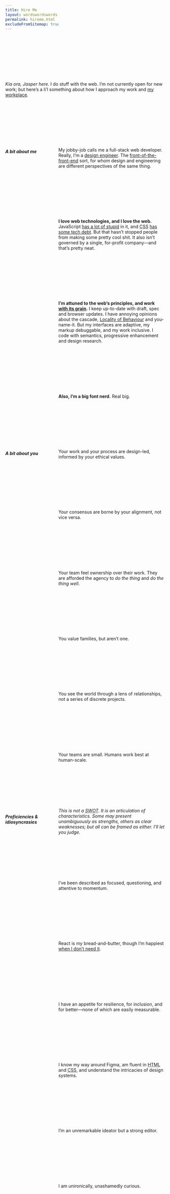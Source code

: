 ```yaml
---
title: Hire Me
layout: wordswordswords.liquid
permalink: hireme.html
excludeFromSitemap: true
---
```


<style>
	@scope {
		& {
			column-gap: var(--s0);
			display: grid;
			grid-template-columns: minmax(0, 1fr) minmax(0, 2fr);
		}
		h1,
		p:first-of-type {
			grid-column: 1 / -1;
		}
		h2,
		h2 + * {
			--flow-space: var(--s11);
		}
		h2 {
			font-family: var(--font-display);
			font-size: inherit;
			font-style: italic;
			font-variation-settings: 'opsz' 16;
			line-height: inherit;
		}
		p {
			grid-column-start: 2;
		}
	}
</style>

_Kia ora, Jasper here._ I do stuff with the web. I’m not currently open for new
work; but here’s a li’l something about how I approach my work and
<a href="https://bes.au" rel="external" target="_blank">my workplace</a>.

## A bit about me

My jobby-job calls me a full-stack web developer. Really, I’m a
<a href="https://maggieappleton.com/design-engineers" rel="external" target="_blank">design
engineer</a>. The
<a href="https://bradfrost.com/blog/post/front-of-the-front-end-and-back-of-the-front-end-web-development" rel="external" target="_blank">front-of-the-front-end</a>
sort, for whom design and engineering are different perspectives of the same
thing.

**I love web technologies, and I love the web.** JavaScript
<a href="https://www.jwz.org/blog/2010/10/every-day-i-learn-something-new-and-stupid/#comment-1020" rel="external" target="_blank">has
a lot of stupid</a> in it, and <abbr title="Cascading Style Sheets">CSS</abbr>
<a href="https://github.com/jensimmons/cssremedy" rel="external" target="_blank">has
some tech debt</a>. But that hasn’t stopped people from making some pretty cool
shit. It also isn’t governed by a single, for-profit company—and that’s pretty
neat.

**I’m attuned to the web’s principles, and work
<a href="https://frankchimero.com/blog/2015/the-webs-grain" rel="external" target="_blank">with
its grain</a>.** I keep up-to-date with draft, spec and browser updates. I have
annoying opinions about the cascade,
<a href="https://htmx.org/essays/locality-of-behaviour" rel="external" target="_blank">Locality
of Behaviour</a> and you-name-it. But my interfaces are adaptive, my markup
debuggable, and my work inclusive. I code with semantics, progressive
enhancement and design research.

**Also, I’m a big font nerd.** Real big.

## A bit about you

Your work and your process are design-led, informed by your ethical values.

Your consensus are borne by your alignment, not vice versa.

Your team feel ownership over their work. They are afforded the agency to _do
the thing_ and _do the thing well_.

You value families, but aren’t one.

You see the world through a lens of relationships, not a series of discrete
projects.

Your teams are small. Humans work best at human-scale.

## Proficiencies & idiosyncrasies

<aside style="color: var(--color-fg-2); font-style: italic;">
This is not a
<abbr title="strengths, weaknesses, opportunities & threats">SWOT</abbr>. It is
an articulation of characteristics. Some may present unambiguously as strengths,
others as clear weaknesses; but all can be framed as either. I’ll let you judge.
</aside>

I’ve been described as focused, questioning, and attentive to momentum.

React is my bread-and-butter, though I’m happiest
<a href="https://www.w3.org/DesignIssues/Principles.html#PLP" rel="external" target="_blank">when
I don’t need it</a>.

I have an appetite for resilience, for inclusion, and for better&mdash;none of
which are easily measurable.

I know my way around Figma, am fluent in
<abbr title="Hypertext Markup Language">HTML</abbr> and
<abbr title="Cascading Style Sheets">CSS</abbr>, and understand the intricacies
of design systems.

I’m an unremarkable ideator but a strong editor.


I am unironically, unashamedly curious.
